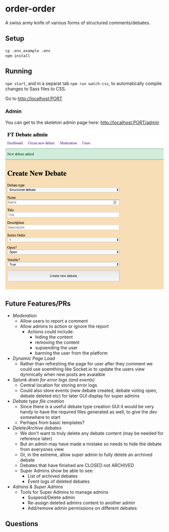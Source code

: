 # order-order

A swiss army knife of various forms of structured comments/debates.

## Setup

```
cp .env_example .env
npm install
```

## Running

`npm start`, and in a separat tab `npm run watch-css`, to automatically compile changes to Sass files to CSS.

Go to [http://localhost:PORT](http://localhost:PORT)

### Admin

You can get to the skeleton admin page here:
[http://localhost:PORT/admin](http://localhost:PORT/admin)

![Alt text](./docs/admin_examle.png?raw=true 'Example of how the admin currently looks')

## Future Features/PRs

- _Moderation_
  - Allow users to report a comment
  - Allow admins to action or ignore the report
    - Actions could include:
      - hiding the content
      - removing the content
      - supsending the user
      - banning the user from the platform
- _Dynamic Page Load_
  - Rather than refreshing the page for user after they comment we could use soemthing like Socket.io to update the users view dynmically when new posts are avaialble
- _Splunk drain for error logs (and events)_
  - Central location for storing error logs
  - Could also store events (new debate created, debate voting open, debate deleted etc) for later GUI display for super admins
- _Debate type file creation_
  - Since there is a useful debate type creation GUI it would be very handy to have the required files generated as well, to give the dev somewhere to start
  - Perhaps from basic templates?
- _Delete/Archive debates_
  - We don't want to truly delete any debate content (may be needed for reference later)
  - But an admin may have made a mistake so needs to hide the debate from everyones view
  - Or, in the extreme, allow super admin to fully delete an archived debate
  - Debates that have finished are CLOSED not ARCHIVED
  - Super Admins show be able to see:
    - List of archived debates
    - Event logs of deleted debates
- _Admins & Super Admins_
  - Tools for Super Admins to manage admins
    - Suspend/Delete admin
    - Re-assign deleted admins content to another admin
    - Add/remove admin permissions on different debates

## Questions
